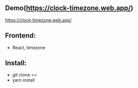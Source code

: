 ## Demo(https://clock-timezone.web.app/)
https://clock-timezone.web.app/

## Frontend:
- React, timezone

## Install:
- git clone <>
- yarn install

